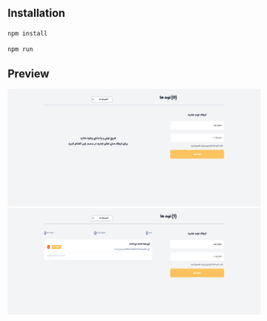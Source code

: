 
## Installation
``
 npm install 
``

``
npm run
``
<link rel="stylesheet" href="./src/app.css">
  <style></style>
  
## Preview
<div class="div">
    <div>
    <img width="500" src="./public/Images/Preview.png" alt="">
    <div/>
    <div>
    <img width="500" src="./public/Images/Preview1.png" alt="">
</div>
</div>
